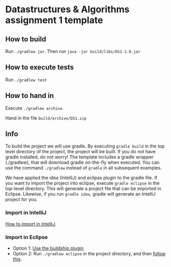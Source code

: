 # Datastructures & Algorithms assignment 1 template

## How to build
Run `./gradlew jar`.
Then run `java -jar build/libs/DS1-1.0.jar`

## How to execute tests
Run `./gradlew test`

## How to hand in
Execute `./gradlew archive`.

Hand in the file `build/archive/DS1.zip`

## Info
To build the project we will use gradle. 
By executing `gradle build` in the top level directory of the project, the 
project will be built. If you do not have gradle installed, do not worry! 
The template includes a gradle wrapper (./gradlew), that will download gradle 
on-the-fly when executed. You can use the command `./gradlew` instead of 
`gradle` in all subsequent examples.


We have applied the idea (IntelliJ) and eclipse plugin to the gradle file. 
If you want to import the project into eclipse, execute `gradle eclipse` 
in the top-level directory. This will generate a project file that can be 
imported in Eclipse. Likewise, if you run `gradle idea`, gradle will 
generate an IntelliJ project for you.

### Import in IntelliJ
[How to import in IntelliJ](https://www.jetbrains.com/help/idea/2016.2/importing-project-from-gradle-model.html).

### Import in Eclipse

* Option 1: [Use the buildship plugin](http://www.vogella.com/tutorials/EclipseGradle/article.html).
* Option 2: Run `./gradlew eclipse` in the project directory, and then [follow this](http://help.eclipse.org/kepler/index.jsp?topic=%2Forg.eclipse.platform.doc.user%2Ftasks%2Ftasks-importproject.htm).


